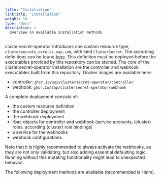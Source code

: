 ```yaml
---
title: "Installation"
linkTitle: "Installation"
weight: 10
type: "docs"
description: >
  Overview on available installation methods
---
```


clustersecret-operator introduces one custom resource type, `clustersecrets.core.cs.sap.com`, with kind `ClusterSecret`.
The according definitions can be found 
[here](https://github.com/sap/clustersecret-operator/blob/main/crds/clustersecrets.yaml).
This definition must be deployed before the executables provided by this repository can be started.
The core of the clustersecret-operator installation are the controller and webhook executables built from this repository.
Docker images are available here:
- controller: `ghcr.io/sap/clustersecret-operator/controller`
- webhook: `ghcr.io/sap/clustersecret-operator/webhook`

A complete deployment consists of:
- the custom resource definition
- the controller deployment
- the webhook deployment
- rbac objects for controller and webhook (service accounts, (cluster) roles, according (cluster) role bindings)
- a service for the webhooks
- webhook configurations.

Note that it is highly recommended to always activate the webhooks, as they are not only validating, but
also adding essential defaulting logic. Running without this mutating functionality
might lead to unexpected behavior.

The following deployment methods are available (recommended is Helm).